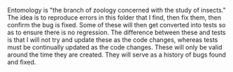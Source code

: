 Entomology is "the branch of zoology concerned with the study of insects." The idea is to reproduce errors in this folder that I find, then fix them, then confirm the bug is fixed. Some of these will then get converted into tests so as to ensure there is no regression. The difference between these and tests is that
I will not try and update these as the code changes, whereas tests must be continually updated as the code changes. These will only be valid around the time they are created. They will serve as a history of bugs found and fixed.
